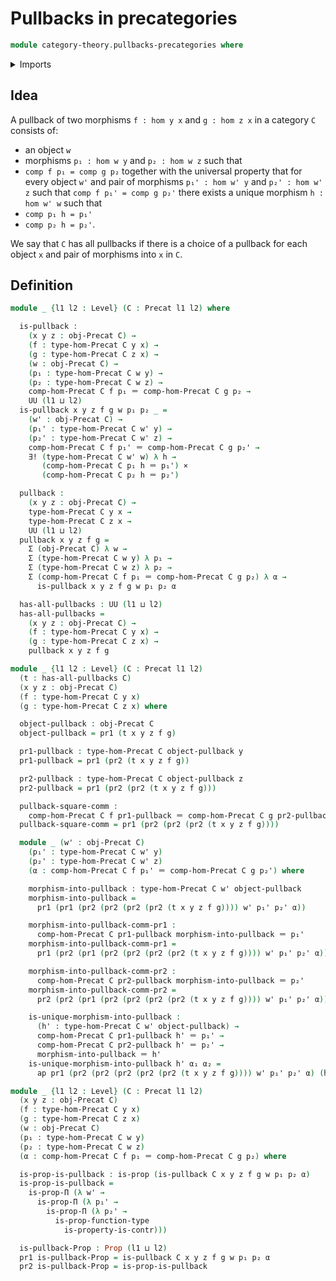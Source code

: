 # Pullbacks in precategories

```agda
module category-theory.pullbacks-precategories where
```

<details><summary>Imports</summary>

```agda
open import category-theory.precategories

open import foundation.cartesian-product-types
open import foundation.contractible-types
open import foundation.dependent-pair-types
open import foundation.identity-types
open import foundation.propositions
open import foundation.unique-existence
open import foundation.universe-levels
```

</details>

## Idea

A pullback of two morphisms `f : hom y x` and `g : hom z x` in a category `C`
consists of:

- an object `w`
- morphisms `p₁ : hom w y` and `p₂ : hom w z` such that
- `comp f p₁ = comp g p₂` together with the universal property that for every
  object `w'` and pair of morphisms `p₁' : hom w' y` and `p₂' : hom w' z` such
  that `comp f p₁' = comp g p₂'` there exists a unique morphism `h : hom w' w`
  such that
- `comp p₁ h = p₁'`
- `comp p₂ h = p₂'`.

We say that `C` has all pullbacks if there is a choice of a pullback for each
object `x` and pair of morphisms into `x` in `C`.

## Definition

```agda
module _ {l1 l2 : Level} (C : Precat l1 l2) where

  is-pullback :
    (x y z : obj-Precat C) →
    (f : type-hom-Precat C y x) →
    (g : type-hom-Precat C z x) →
    (w : obj-Precat C) →
    (p₁ : type-hom-Precat C w y) →
    (p₂ : type-hom-Precat C w z) →
    comp-hom-Precat C f p₁ ＝ comp-hom-Precat C g p₂ →
    UU (l1 ⊔ l2)
  is-pullback x y z f g w p₁ p₂ _ =
    (w' : obj-Precat C) →
    (p₁' : type-hom-Precat C w' y) →
    (p₂' : type-hom-Precat C w' z) →
    comp-hom-Precat C f p₁' ＝ comp-hom-Precat C g p₂' →
    ∃! (type-hom-Precat C w' w) λ h →
       (comp-hom-Precat C p₁ h ＝ p₁') ×
       (comp-hom-Precat C p₂ h ＝ p₂')

  pullback :
    (x y z : obj-Precat C) →
    type-hom-Precat C y x →
    type-hom-Precat C z x →
    UU (l1 ⊔ l2)
  pullback x y z f g =
    Σ (obj-Precat C) λ w →
    Σ (type-hom-Precat C w y) λ p₁ →
    Σ (type-hom-Precat C w z) λ p₂ →
    Σ (comp-hom-Precat C f p₁ ＝ comp-hom-Precat C g p₂) λ α →
      is-pullback x y z f g w p₁ p₂ α

  has-all-pullbacks : UU (l1 ⊔ l2)
  has-all-pullbacks =
    (x y z : obj-Precat C) →
    (f : type-hom-Precat C y x) →
    (g : type-hom-Precat C z x) →
    pullback x y z f g

module _ {l1 l2 : Level} (C : Precat l1 l2)
  (t : has-all-pullbacks C)
  (x y z : obj-Precat C)
  (f : type-hom-Precat C y x)
  (g : type-hom-Precat C z x) where

  object-pullback : obj-Precat C
  object-pullback = pr1 (t x y z f g)

  pr1-pullback : type-hom-Precat C object-pullback y
  pr1-pullback = pr1 (pr2 (t x y z f g))

  pr2-pullback : type-hom-Precat C object-pullback z
  pr2-pullback = pr1 (pr2 (pr2 (t x y z f g)))

  pullback-square-comm :
    comp-hom-Precat C f pr1-pullback ＝ comp-hom-Precat C g pr2-pullback
  pullback-square-comm = pr1 (pr2 (pr2 (pr2 (t x y z f g))))

  module _ (w' : obj-Precat C)
    (p₁' : type-hom-Precat C w' y)
    (p₂' : type-hom-Precat C w' z)
    (α : comp-hom-Precat C f p₁' ＝ comp-hom-Precat C g p₂') where

    morphism-into-pullback : type-hom-Precat C w' object-pullback
    morphism-into-pullback =
      pr1 (pr1 (pr2 (pr2 (pr2 (pr2 (t x y z f g)))) w' p₁' p₂' α))

    morphism-into-pullback-comm-pr1 :
      comp-hom-Precat C pr1-pullback morphism-into-pullback ＝ p₁'
    morphism-into-pullback-comm-pr1 =
      pr1 (pr2 (pr1 (pr2 (pr2 (pr2 (pr2 (t x y z f g)))) w' p₁' p₂' α)))

    morphism-into-pullback-comm-pr2 :
      comp-hom-Precat C pr2-pullback morphism-into-pullback ＝ p₂'
    morphism-into-pullback-comm-pr2 =
      pr2 (pr2 (pr1 (pr2 (pr2 (pr2 (pr2 (t x y z f g)))) w' p₁' p₂' α)))

    is-unique-morphism-into-pullback :
      (h' : type-hom-Precat C w' object-pullback) →
      comp-hom-Precat C pr1-pullback h' ＝ p₁' →
      comp-hom-Precat C pr2-pullback h' ＝ p₂' →
      morphism-into-pullback ＝ h'
    is-unique-morphism-into-pullback h' α₁ α₂ =
      ap pr1 (pr2 (pr2 (pr2 (pr2 (pr2 (t x y z f g)))) w' p₁' p₂' α) (h' , α₁ , α₂))

module _ {l1 l2 : Level} (C : Precat l1 l2)
  (x y z : obj-Precat C)
  (f : type-hom-Precat C y x)
  (g : type-hom-Precat C z x)
  (w : obj-Precat C)
  (p₁ : type-hom-Precat C w y)
  (p₂ : type-hom-Precat C w z)
  (α : comp-hom-Precat C f p₁ ＝ comp-hom-Precat C g p₂) where

  is-prop-is-pullback : is-prop (is-pullback C x y z f g w p₁ p₂ α)
  is-prop-is-pullback =
    is-prop-Π (λ w' →
      is-prop-Π (λ p₁' →
        is-prop-Π (λ p₂' →
          is-prop-function-type
            is-property-is-contr)))

  is-pullback-Prop : Prop (l1 ⊔ l2)
  pr1 is-pullback-Prop = is-pullback C x y z f g w p₁ p₂ α
  pr2 is-pullback-Prop = is-prop-is-pullback
```

